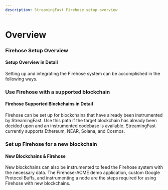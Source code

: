 ```yaml
---
description: StreamingFast Firehose setup overview
---
```


# Overview

### Firehose Setup Overview

#### Setup Overview in Detail

Setting up and integrating the Firehose system can be accomplished in the following ways.

### Use Firehose with a supported blockchain

#### Firehose Supported Blockchains in Detail

Firehose can be set up for blockchains that have already been instrumented by StreamingFast. Use this path if the target blockchain has already been decided upon and an instrumented codebase is available. StreamingFast currently supports Ethereum, NEAR, Solana, and Cosmos.

### Set up Firehose for a new blockchain

#### New Blockchains & Firehose

New blockchains can also be instrumented to feed the Firehose system with the necessary data. The Firehose-ACME demo application, custom Google Protocol Buffs, and instrumenting a node are the steps required for using Firehose with new blockchains.
